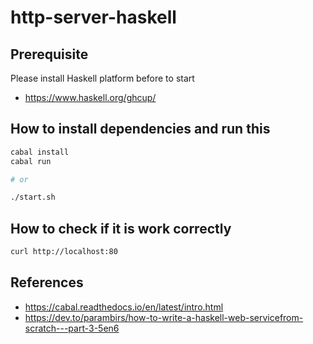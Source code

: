 # http-server-haskell

## Prerequisite

Please install Haskell platform before to start

- <https://www.haskell.org/ghcup/>


## How to install dependencies and run this

```bash
cabal install
cabal run

# or

./start.sh
```

## How to check if it is work correctly

```bash
curl http://localhost:80
```

## References

- <https://cabal.readthedocs.io/en/latest/intro.html>
- <https://dev.to/parambirs/how-to-write-a-haskell-web-servicefrom-scratch---part-3-5en6>
